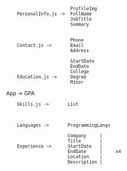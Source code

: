                             ProfileImg
        PersonalInfo.js ->  FullName
                            JobTitle
                            Summary


                            Phone
        Contact.js ->       Email
                            Address

                            StartDate
                            EndDate
                            College
        Education.js ->     Degree
                            Minor

App -> GPA

        Skills.js ->       List



        Languages ->       ProgrammingLangs

                           Company     |
                           Title       |
        Experience ->      StartDate   |
                           EndDate     |     x4
                           Location    |
                           Description |

